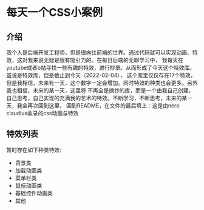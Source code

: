 # 每天一个CSS小案例
## 介绍
我个人是后端开发工程师，但是很向往前端的世界。通过代码就可以实现动画、特效，这对我来说无疑是很有吸引力的。在每日后端的无聊学习中，
我每天在youtube或者b站寻找一些有趣的特效，进行抄录。从而形成了今天这个特效库。虽说是特效库，但是截止到今天（2022-02-04），
这个库里仅仅存在17个特效，但是我相信，未来有一天，这个数字一定会增加。同时特效的种类也会更多。另外我也相信，未来的某一天，这里将
不再全是摘抄的库，而是一个由我自己创建，自己思考，自己实现的充满我的艺术的特效。不断学习，不断思考，未来的某一天，我会再次回到这里，
回到README，在文件的最后填上：这是由nero claudius收录的css动画与特效
## 特效列表
暂时存在如下种类特效:  
- 背景类
- 加载动画类
- 菜单栏类
- 鼠标动画类
- 基础控件动画类
- 其他
